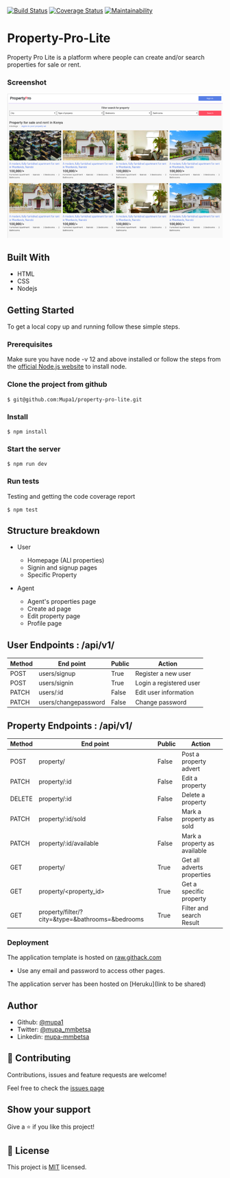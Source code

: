 [![Build Status](https://travis-ci.org/Mupa1/propertypro-lite.svg?branch=develop)](https://travis-ci.org/Mupa1/propertypro-lite)
[![Coverage Status](https://coveralls.io/repos/github/Mupa1/propertypro-lite/badge.svg?branch=develop)](https://coveralls.io/github/Mupa1/propertypro-lite?branch=develop)
[![Maintainability](https://api.codeclimate.com/v1/badges/86f64172acfd2044d5c4/maintainability)](https://codeclimate.com/github/Mupa1/propertypro-lite/maintainability)

# Property-Pro-Lite
Property Pro Lite is a platform where people can create and/or search properties for sale or rent.

### Screenshot

![screenshot](./UI/assets/screenshots/landing-ui-screenshot.png)

## Built With

- HTML
- CSS
- Nodejs

## Getting Started

To get a local copy up and running follow these simple steps.

### Prerequisites
Make sure you have node -v 12 and above installed or follow the steps from the [official Node.js website](http://nodejs.org/) to install node.

### Clone the project from github

```
$ git@github.com:Mupa1/property-pro-lite.git
```

### Install

```
$ npm install
```

### Start the server

```
$ npm run dev
```

### Run tests

Testing and getting the code coverage report

```
$ npm test
```

## Structure breakdown

- User
  - Homepage (ALl properties)
  - Signin and signup pages
  - Specific Property

- Agent
  - Agent's properties page
  - Create ad page
  - Edit property page
  - Profile page

## User Endpoints : /api/v1/

Method|End point | Public |Action
-----------|----------|--------------|------
POST | users/signup | True | Register a new user
POST | users/signin | True | Login a registered user
PATCH | users/:id | False  | Edit user information
PATCH | users/changepassword | False  | Change password

## Property Endpoints  : /api/v1/

Method|End point | Public |Action
-----------|----------|--------------|------
POST | property/ | False | Post a property advert
PATCH | property/:id | False | Edit a  property
DELETE | property/:id | False | Delete a  property
PATCH | property/:id/sold | False | Mark a property as sold
PATCH | property/:id/available | False | Mark a property as available
GET | property/ | True | Get all adverts properties
GET | property/<property_id> | True | Get a specific property
GET | property/filter/?city=<city>&type=<type>&bathrooms=<bathrooms>&bedrooms<bedrooms> | True | Filter and search Result 

### Deployment

The application template is hosted on  [raw.githack.com](https://raw.githack.com/Mupa1/propertypro-lite/develop/UI/index.html)

* Use any email and password to access other pages.

The application server has been hosted on [Heruku](link to be shared)

## Author

- Github: [@mupa1](https://github.com/Mupa1)
- Twitter: [@mupa_mmbetsa](https://twitter.com/mupa_mmbetsa)
- Linkedin: [mupa-mmbetsa](https://www.linkedin.com/in/mupa-mmbetsa)

## 🤝 Contributing

Contributions, issues and feature requests are welcome!

Feel free to check the [issues page](https://github.com/Mupa1/propertypro-lite/issues)

## Show your support

Give a ⭐️ if you like this project!

## 📝 License

This project is [MIT](lic.url) licensed.
